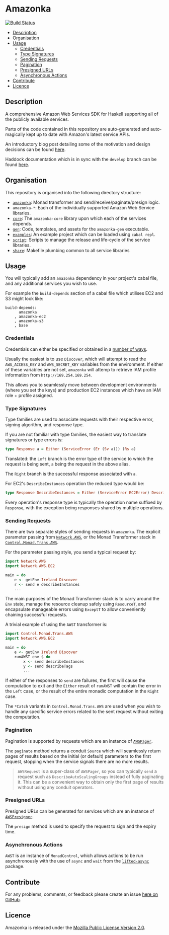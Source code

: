 # Amazonka

[![Build Status](https://travis-ci.org/brendanhay/amazonka.svg?branch=develop)](https://travis-ci.org/brendanhay/amazonka)

* [Description](#description)
* [Organisation](#organisation)
* [Usage](#usage)
    * [Credentials](#credentials)
    * [Type Signatures](#type-signatures)
    * [Sending Requests](#sending-requests)
    * [Pagination](#pagination)
    * [Presigned URLs](#presigned-urls)
    * [Asynchronous Actions](#asynchronous-actions)
* [Contribute](#contribute)
* [Licence](#licence)

## Description

A comprehensive Amazon Web Services SDK for Haskell supporting all of the
publicly available services.

Parts of the code contained in this repository are auto-generated and
auto-magically kept up to date with Amazon's latest service APIs.

An introductory blog post detailing some of the motivation and design decisions
can be found [here](http://brendanhay.github.io/amazonka-comprehensive-haskell-aws-client.html).

Haddock documentation which is in sync with the `develop` branch
can be found [here](http://brendanhay.github.io/amazonka).

## Organisation

This repository is organised into the following directory structure:

* [`amazonka`](amazonka): Monad transformer and send/receive/paginate/presign logic.
* `amazonka-*`: Each of the individually supported Amazon Web Service libraries.
* [`core`](core): The `amazonka-core` library upon which each of the services depends.
* [`gen`](gen): Code, templates, and assets for the `amazonka-gen` executable.
* [`examples`](examples): An example project which can be loaded using `cabal repl`.
* [`script`](script): Scripts to manage the release and life-cycle of the service libraries.
* [`share`](share): Makefile plumbing common to all service libraries


## Usage

You will typically add an `amazonka` dependency in your project's cabal file,
and any additional services you wish to use.

For example the `build-depends` section of a cabal file which utilises EC2 and
S3 might look like:

```
build-depends:
      amazonka
    , amazonka-ec2
    , amazonka-s3
    , base
```

### Credentials

Credentials can either be specified or obtained in a [number of ways](http://brendanhay.github.io/amazonka/amazonka-core/Network-AWS-Auth.html).

Usually the easiest is to use `Discover`, which will attempt to read the `AWS_ACCESS_KEY`
and `AWS_SECRET_KEY` variables from the environment. If either of these variables
are not set, `amazonka` will attemp to retrieve IAM profile information from
`http://169.254.169.254`.

This allows you to seamlessly move between development environments (where you set the keys)
and production EC2 instances which have an IAM role + profile assigned.

### Type Signatures

Type families are used to associate requests with their respective error,
signing algorithm, and response type.

If you are not familiar with type families, the easiest way to translate
signatures or type errors is:

```haskell
type Response a = Either (ServiceError (Er (Sv a))) (Rs a)
```

Translated: the `Left` branch is the error type of the service
to which the request is being sent, `a` being the request in the above alias.

The `Right` branch is the successful response associated with `a`.

For EC2's `DescribeInstances` operation the reduced type would be:

```haskell
type Response DescribeInstances = Either (ServiceError EC2Error) DescribeInstancesResponse
```

Every operation's response type is typically the operation name suffixed by `Response`,
with the exception being responses shared by multiple operations.

### Sending Requests

There are two separate styles of sending requests in `amazonka`. The explicit
parameter passing from [`Network.AWS`](amazonka/src/Network/AWS.hs), or the
Monad Transformer stack in [`Control.Monad.Trans.AWS`](amazonka/src/Control/Monad/Trans/AWS.hs).

For the parameter passing style, you send a typical request by:

```haskell
import Network.AWS
import Network.AWS.EC2

main = do
    e <- getEnv Ireland Discover
    r <- send e describeInstances
    ...
```

The main purposes of the Monad Transformer stack is to carry around the `Env`
state, manage the resource cleanup safely using `ResourceT`, and encapsulate
manageable errors using `ExceptT` to allow conveniently chaining successful requests.

A trivial example of using the `AWST` transformer is:

```haskell
import Control.Monad.Trans.AWS
import Network.AWS.EC2

main = do
    e <- getEnv Ireland Discover
    runAWST env $ do
        x <- send describeInstances
        y <- send describeTags
        ...
```

If either of the responses to `send` are failures, the first will cause the
computation to exit and the `Either` result of `runAWST` will contain the error
in the `Left` case, or the result of the entire monadic computation in the `Right` case.

The `*Catch` variants in `Control.Monad.Trans.AWS` are used when you wish to handle
any specific service errors related to the sent request without exiting the computation.

### Pagination

Pagination is supported by requests which are an instance of [`AWSPager`](http://brendanhay.github.io/amazonka/amazonka-core/Network-AWS-Types.html#t:AWSPager).

The `paginate` method returns a conduit `Source` which will seamlessly return pages
of results based on the initial (or default) parameters to the first request, stopping
when the service signals there are no more results.

> `AWSRequest` is a super-class of `AWSPager`, so you can typically `send` a request
> such as `DescribeAutoScalingGroups` instead of fully paginating it.
> This can be a convenient way to obtain only the first page of results without
> using any conduit operators.

### Presigned URLs

Presigned URLs can be generated for services which are an instance of [`AWSPresigner`](http://brendanhay.github.io/amazonka/amazonka-core/Network-AWS-Types.html#t:AWSPresigner).

The `presign` method is used to specify the request to sign and the expiry time.

### Asynchronous Actions

`AWST` is an instance of `MonadControl`, which allows actions to be run asynchronously
with the use of `async` and `wait` from the [`lifted-async`](http://hackage.haskell.org/package/lifted-async) package.


## Contribute

For any problems, comments, or feedback please create an issue [here on GitHub](https://github.com/brendanhay/amazonka/issues).


## Licence

Amazonka is released under the [Mozilla Public License Version 2.0](http://www.mozilla.org/MPL/).

